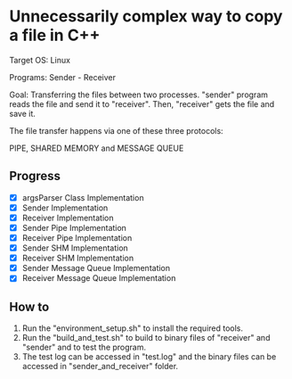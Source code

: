 # Unnecessarily complex way to copy a file in C++

Target OS: Linux

Programs: Sender - Receiver

Goal: Transferring the files between two processes. "sender" program reads the file and send it to "receiver". Then, "receiver" gets the file and save it.

The file transfer happens via one of these three protocols:

PIPE, SHARED MEMORY and MESSAGE QUEUE

## Progress

- [x] argsParser Class Implementation
- [x] Sender Implementation
- [x] Receiver Implementation
- [x] Sender Pipe Implementation
- [x] Receiver Pipe Implementation
- [x] Sender SHM Implementation
- [x] Receiver SHM Implementation
- [x] Sender Message Queue Implementation
- [x] Receiver Message Queue Implementation

## How to

1. Run the "environment_setup.sh" to install the required tools.
2. Run the "build_and_test.sh" to build to binary files of "receiver" and "sender" and to test the program.
3. The test log can be accessed in "test.log" and the binary files can be accessed in "sender_and_receiver" folder.